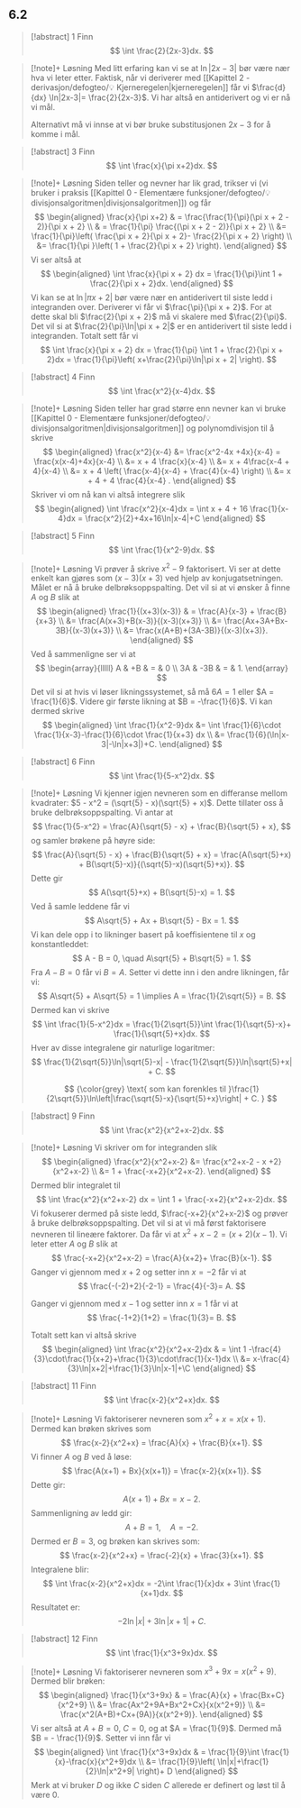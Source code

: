## 6.2

> [!abstract] 1
> Finn
> $$
> \int \frac{2}{2x-3}dx.
> $$
> 

> [!note]+ Løsning 
> Med litt erfaring kan vi se at $\ln|2x-3|$ bør være nær hva vi leter etter. Faktisk, når vi deriverer med [[Kapittel 2 - derivasjon/defogteo/💡 Kjerneregelen|kjerneregelen]] får vi $\frac{d}{dx} \ln|2x-3|= \frac{2}{2x-3}$. Vi har altså en antiderivert og vi er nå vi mål.
> 
> Alternativt må vi innse at vi bør bruke substitusjonen $2x-3$ for å komme i mål.


> [!abstract] 3
> Finn 
> $$
> \int \frac{x}{\pi x+2}dx.
> $$ 

> [!note]+ Løsning 
> Siden teller og nevner har lik grad, trikser vi (vi bruker i praksis [[Kapittel 0 - Elementære funksjoner/defogteo/💡divisjonsalgoritmen|divisjonsalgoritmen]]) og får
> $$
> \begin{aligned} 
> \frac{x}{\pi x+2} & = \frac{\frac{1}{\pi}(\pi x + 2 - 2)}{\pi x + 2} \\ & = \frac{1}{\pi} \frac{(\pi x + 2 - 2)}{\pi x + 2} \\ &= \frac{1}{\pi}\left( \frac{\pi x + 2}{\pi x + 2}- \frac{2}{\pi x + 2} \right) \\ &= \frac{1}{\pi }\left( 1 + \frac{2}{\pi x + 2} \right).  
> \end{aligned} 
> $$
> Vi ser altså at
> $$
> \begin{aligned} 
> \int \frac{x}{\pi x  + 2} dx =  \frac{1}{\pi}\int 1 + \frac{2}{\pi x + 2}dx.
> \end{aligned} 
> $$
> Vi kan se at $\ln|\pi x+ 2|$ bør være nær en antiderivert til siste ledd i integranden over. Deriverer vi får vi $\frac{\pi}{\pi x + 2}$. For at dette skal bli $\frac{2}{\pi x + 2}$ må vi skalere med $\frac{2}{\pi}$. Det vil si at $\frac{2}{\pi}\ln|\pi x + 2|$ er en antiderivert til siste ledd i integranden. Totalt sett får vi
> $$
> \int \frac{x}{\pi x + 2} dx = \frac{1}{\pi} \int 1 + \frac{2}{\pi x + 2}dx = \frac{1}{\pi}\left( x+\frac{2}{\pi}\ln|\pi x + 2| \right).
> $$


> [!abstract] 4
> Finn
> $$
> \int \frac{x^2}{x-4}dx.
> $$
> 


> [!note]+ Løsning 
> Siden teller har grad større enn nevner kan vi bruke [[Kapittel 0 - Elementære funksjoner/defogteo/💡divisjonsalgoritmen|divisjonsalgoritmen]] og polynomdivisjon til å skrive
> $$
> \begin{aligned} 
> \frac{x^2}{x-4} &= \frac{x^2-4x +4x}{x-4} = \frac{x(x-4)+4x}{x-4} \\ &= x + 4 \frac{x}{x-4}  \\ &= x + 4\frac{x-4 + 4}{x-4} \\ &= x + 4 \left( \frac{x-4}{x-4} + \frac{4}{x-4} \right) \\ &= x + 4 + 4 \frac{4}{x-4} .
> \end{aligned} 
> $$
> Skriver vi om nå kan vi altså integrere slik
> $$
> \begin{aligned} 
> \int \frac{x^2}{x-4}dx = \int x + 4 + 16 \frac{1}{x-4}dx = \frac{x^2}{2}+4x+16\ln|x-4|+C
> \end{aligned} 
> $$


> [!abstract] 5
> Finn
> $$
> \int \frac{1}{x^2-9}dx.
> $$
> 


> [!note]+ Løsning 
> Vi prøver å skrive $x^2-9$ faktorisert. Vi ser at dette enkelt kan gjøres som $(x-3)(x+3)$ ved hjelp av konjugatsetningen. Målet er nå å bruke delbrøksoppspalting. Det vil si at vi ønsker å finne $A$ og $B$ slik at
> $$
> \begin{aligned} 
> \frac{1}{(x+3)(x-3)} & = \frac{A}{x-3} + \frac{B}{x+3} \\ &= \frac{A(x+3)+B(x-3)}{(x-3)(x+3)} \\ &= \frac{Ax+3A+Bx-3B}{(x-3)(x+3)} \\ &= \frac{x(A+B)+(3A-3B)}{(x-3)(x+3)}.
> \end{aligned}
> $$
> Ved å sammenligne ser vi at 
> $$
> \begin{array}{lllll}
> A  & +B    & = & 0 \\
> 3A & -3B & = & 1.
> \end{array}
> $$
> Det vil si at hvis vi løser likningssystemet, så må $6A = 1$ eller $A = \frac{1}{6}$. Videre gir første likning at $B = -\frac{1}{6}$.
> Vi kan dermed skrive
> $$
> \begin{aligned} 
> \int \frac{1}{x^2-9}dx  &= \int \frac{1}{6}\cdot \frac{1}{x-3}-\frac{1}{6}\cdot \frac{1}{x+3} dx \\ &= \frac{1}{6}(\ln|x-3|-\ln|x+3|)+C.
> \end{aligned} 
> $$
 
> [!abstract] 6
> Finn 
> $$
> \int \frac{1}{5-x^2}dx.
> $$ 

> [!note]+ Løsning 
> Vi kjenner igjen nevneren som en differanse mellom kvadrater: $5 - x^2 = (\sqrt{5} - x)(\sqrt{5} + x)$. Dette tillater oss å bruke delbrøksoppspalting. Vi antar at
> $$
> \frac{1}{5-x^2} = \frac{A}{\sqrt{5} - x} + \frac{B}{\sqrt{5} + x},
> $$
> og samler brøkene på høyre side:
> $$
> \frac{A}{\sqrt{5} - x} + \frac{B}{\sqrt{5} + x} = \frac{A(\sqrt{5}+x) + B(\sqrt{5}-x)}{(\sqrt{5}-x)(\sqrt{5}+x)}.
> $$
> Dette gir
> $$
> A(\sqrt{5}+x) + B(\sqrt{5}-x) = 1.
> $$
> Ved å samle leddene får vi
> $$
> A\sqrt{5} + Ax + B\sqrt{5} - Bx = 1.
> $$
> Vi kan dele opp i to likninger basert på koeffisientene til $x$ og konstantleddet:
> $$
> A - B = 0, \quad A\sqrt{5} + B\sqrt{5} = 1.
> $$
> Fra $A - B = 0$ får vi $B = A$. Setter vi dette inn i den andre likningen, får vi:
> $$
> A\sqrt{5} + A\sqrt{5} = 1 \implies A = \frac{1}{2\sqrt{5}} =  B.
> $$
> Dermed kan vi skrive
> $$
> \int \frac{1}{5-x^2}dx = \frac{1}{2\sqrt{5}}\int \frac{1}{\sqrt{5}-x}+ \frac{1}{\sqrt{5}+x}dx.
> $$
> Hver av disse integralene gir naturlige logaritmer:
> $$
> \frac{1}{2\sqrt{5}}\ln|\sqrt{5}-x| - \frac{1}{2\sqrt{5}}\ln|\sqrt{5}+x| + C.
> $$
> 
> $$
> {\color{grey} \text{ som kan forenkles til }\frac{1}{2\sqrt{5}}\ln\left|\frac{\sqrt{5}-x}{\sqrt{5}+x}\right| + C. }
> $$


> [!abstract] 9
> Finn 
> $$
> \int \frac{x^2}{x^2+x-2}dx.
> $$ 

> [!note]+ Løsning 
> Vi skriver om for integranden slik
> $$
> \begin{aligned} 
> \frac{x^2}{x^2+x-2}  &= \frac{x^2+x-2 - x +2}{x^2+x-2} \\ &= 1 + \frac{-x+2}{x^2+x-2}.
> \end{aligned} 
> $$
> Dermed blir integralet til
> $$
> \int \frac{x^2}{x^2+x-2} dx = \int 1 + \frac{-x+2}{x^2+x-2}dx.
> $$
> Vi fokuserer dermed på siste ledd, $\frac{-x+2}{x^2+x-2}$ og prøver å bruke delbrøksoppspalting. Det vil si at vi må først faktorisere nevneren til lineære faktorer. Da får vi at $x^2+x-2 = (x+2)(x-1)$. Vi leter etter $A$ og $B$ slik at
> $$
> \frac{-x+2}{x^2+x-2} = \frac{A}{x+2}+ \frac{B}{x-1}.
> $$
> Ganger vi gjennom med $x+2$ og setter inn $x=-2$ får vi at 
> $$
> \frac{-(-2)+2}{-2-1} = \frac{4}{-3}=  A.
> $$
> 
> Ganger vi gjennom med $x-1$ og setter inn $x=1$ får vi at 
> $$
> \frac{-1+2}{1+2} = \frac{1}{3}= B.
> $$
> 
> Totalt sett kan vi altså skrive
> $$
> \begin{aligned} 
> \int \frac{x^2}{x^2+x-2}dx & = \int 1 -\frac{4}{3}\cdot\frac{1}{x+2}+\frac{1}{3}\cdot\frac{1}{x-1}dx \\ &= x-\frac{4}{3}\ln|x+2|+\frac{1}{3}\ln|x-1|+\C
> \end{aligned} 
> $$


> [!abstract] 11
> Finn
> $$
> \int \frac{x-2}{x^2+x}dx.
> $$ 

> [!note]+ Løsning 
> Vi faktoriserer nevneren som $x^2 + x = x(x+1)$. Dermed kan brøken skrives som
> $$
> \frac{x-2}{x^2+x} = \frac{A}{x} + \frac{B}{x+1}.
> $$
> Vi finner $A$ og $B$ ved å løse:
> $$
> \frac{A(x+1) + Bx}{x(x+1)} = \frac{x-2}{x(x+1)}.
> $$
> Dette gir:
> $$
> A(x+1) + Bx = x-2.
> $$
> Sammenligning av ledd gir:
> $$
> A + B = 1, \quad A = -2.
> $$
> Dermed er $B = 3$, og brøken kan skrives som:
> $$
> \frac{x-2}{x^2+x} = \frac{-2}{x} + \frac{3}{x+1}.
> $$
> Integralene blir:
> $$
> \int \frac{x-2}{x^2+x}dx = -2\int \frac{1}{x}dx + 3\int \frac{1}{x+1}dx.
> $$
> Resultatet er:
> $$
> -2\ln|x| + 3\ln|x+1| + C.
> $$



> [!abstract] 12
> Finn
> $$
> \int \frac{1}{x^3+9x}dx.
> $$ 

> [!note]+ Løsning 
> Vi faktoriserer nevneren som $x^3 + 9x = x(x^2 + 9)$. Dermed blir brøken:
> $$
> \begin{aligned} 
> \frac{1}{x^3+9x} & = \frac{A}{x} + \frac{Bx+C}{x^2+9} \\ &= \frac{Ax^2+9A+Bx^2+Cx}{x(x^2+9)} \\ &= \frac{x^2(A+B)+Cx+(9A)}{x(x^2+9)}.
> \end{aligned} 
> $$
> Vi ser altså at $A+B = 0$, $C = 0$, og at $A = \frac{1}{9}$. Dermed må $B = - \frac{1}{9}$. Setter vi inn får vi
> $$
> \begin{aligned} 
> \int \frac{1}{x^3+9x}dx & = \frac{1}{9}\int \frac{1}{x}-\frac{x}{x^2+9}dx \\ &= \frac{1}{9}\left( \ln|x|+\frac{1}{2}\ln|x^2+9| \right)+ D
> \end{aligned} 
> $$
> Merk at vi bruker $D$ og ikke $C$ siden $C$ allerede er definert og løst til å være 0.